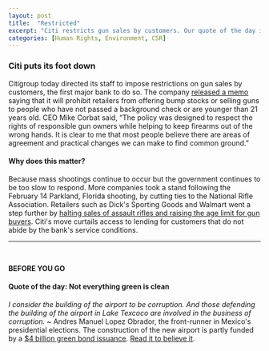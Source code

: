 ```yaml
---
layout: post
title:  "Restricted"
excerpt: "Citi restricts gun sales by customers. Our quote of the day is from one of Mexico's presidential candidates on the new airport in Mexico City."
categories: [Human Rights, Environment, CSR]
---
```


### Citi puts its foot down

Citigroup today directed its staff to impose restrictions on gun sales by customers, the first major bank to do so. The company <a href="https://www.bloomberg.com/news/articles/2018-03-22/citigroup-restricts-some-gun-sales-by-its-business-customers" target="_blank">released a memo</a> saying that it will prohibit retailers from offering bump stocks or selling guns to people who have not passed a background check or are younger than 21 years old. CEO Mike Corbat said, “The policy was designed to respect the rights of responsible gun owners while helping to keep firearms out of the wrong hands. It is clear to me that most people believe there are areas of agreement and practical changes we can make to find common ground.”

#### Why does this matter?

Because mass shootings continue to occur but the government continues to be too slow to respond. More companies took a stand following the February 14 Parkland, Florida shooting, by cutting ties to the National Rifle Association. Retailers such as Dick's Sporting Goods and Walmart went a step further by <a href="https://www.sustainabilitymatters.info/diversity/human%20rights/2018/02/28/google-retailers-guns.html" target="_blank">halting sales of assault rifles and raising the age limit for gun buyers</a>. Citi's move curtails access to lending for customers that do not abide by the bank's service conditions.

* * *
<br />

**BEFORE YOU GO**

#### **Quote of the day: Not everything green is clean**

<em>I consider the building of the airport to be corruption. And those defending the building of the airport in Lake Texcoco are involved in the business of corruption.</em> ~ Andres Manuel Lopez Obrador, the front-runner in Mexico's presidential elections. The construction of the new airport is partly funded by a <a href="https://www.paulhastings.com/news/details/?id=e529ed69-2334-6428-811c-ff00004cbded" target="_blank">$4 billion green bond issuance</a>. <a href="https://www.reuters.com/article/us-mexico-election-airport/mexico-presidential-front-runner-plans-steps-to-halt-corrupt-new-airport-idUSKBN1GY3E9?il=0" target="_blank">Read it to believe it</a>.  
